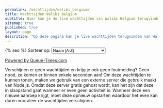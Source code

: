 ```yaml
---
permalink: /wachttijden/walibi_belgium/
title: Wachttijden Walibi Belgium
subtitle: Hier kan je de live wachttijden van Walibi Belgium terugvinden.
sitemap: true
published: true
layout: page
descrition: "Op deze pagina kan je live wachttijden terugvinden van Walibi Belgium."
---
```


<html>
<head>
{% seo %}
<script id="Cookiebot" src="https://consent.cookiebot.com/uc.js" data-cbid="c28446f3-a71f-463a-aa45-61d022871281" data-blockingmode="auto" type="text/javascript"></script>

<!-- Google tag (gtag.js) -->
<script async src="https://www.googletagmanager.com/gtag/js?id=G-2VNWEQRXBG"></script>
<script>
  window.dataLayer = window.dataLayer || [];
  function gtag(){dataLayer.push(arguments);}
  gtag('js', new Date());

  gtag('config', 'G-2VNWEQRXBG');
</script>

</head>

<body>
<label for="sort-select">Sorteer op:</label>
<select id="sort-select">
  <option value="name">Naam (A-Z)</option>
  <option value="wait">Wachttijd (hoog naar laag)</option>
</select>
<div id="queue-times"></div>
<script src="https://fury106.github.io/wachttijden/walibi_be.js"></script>
<p><a href="https://www.queue-times.com" target="_blank">Powered by Queue-Times.com</a></p>

<p>Verschijnen er geen wachttijden en krijg je ook geen foutmelding? Geen nood, ze komen er binnen enkele seconden aan! Om deze wachttijden te kunnen tonen, maken we gebruik van een externe server die gebruik maakt van Node.js. Omdat deze server gratis gehost wordt, kan het zijn dat deze in slaapstand gaat wanneer er even geen activiteit is. Wanneer deze een nieuwe aanroep krijgt, moet deze opnieuw opstarten waardoor het even kan duren vooraleer de wachttijden verschijnen.</p>


</body>
</html>
